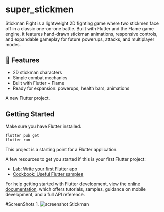 # super_stickmen

Stickman Fight is a lightweight 2D fighting game where two stickmen face off in a classic one-on-one battle. Built with Flutter and the Flame game engine, it features hand-drawn stickman animations, responsive controls, and expandable gameplay for future powerups, attacks, and multiplayer modes.

## 🚀 Features
- 2D stickman characters
- Simple combat mechanics
- Built with Flutter + Flame
- Ready for expansion: powerups, health bars, animations

A new Flutter project.

## Getting Started

Make sure you have Flutter installed.

```bash
flutter pub get
flutter run
```

This project is a starting point for a Flutter application.

A few resources to get you started if this is your first Flutter project:


- [Lab: Write your first Flutter app](https://docs.flutter.dev/get-started/codelab)
- [Cookbook: Useful Flutter samples](https://docs.flutter.dev/cookbook)

For help getting started with Flutter development, view the
[online documentation](https://docs.flutter.dev/), which offers tutorials,
samples, guidance on mobile development, and a full API reference.

#ScreenShots
1.
![screenshot Stickman](assets/images/Screenshot_(18).png)
